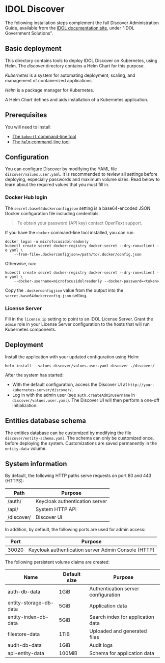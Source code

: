 # IDOL Discover

The following installation steps complement the full Discover Administration Guide, available from the [IDOL documentation site](https://www.microfocus.com/documentation/idol/), under "IDOL Government Solutions".

## Basic deployment

This directory contains tools to deploy IDOL Discover on Kubernetes, using Helm.  The _discover_ directory contains a
Helm Chart for this purpose.

_Kubernetes_ is a system for automating deployment, scaling, and management of containerized applications.

_Helm_ is a package manager for Kubernetes.

A Helm _Chart_ defines and aids installation of a Kubernetes application.

## Prerequisites

You will need to install:
* [The `kubectl` command-line tool](https://kubernetes.io/docs/tasks/tools/install-kubectl/)
* [The `helm` command-line tool](https://helm.sh/)

## Configuration

You can configure Discover by modifying the YAML file `discover/values.user.yaml`.  It is recommended to review all
settings before deploying, especially passwords and maximum volume sizes.  Read below to learn about the required values
that you must fill in.

### Docker Hub login

The `secret.base64dockerconfigjson` setting is a base64-encoded JSON Docker configuration file including credentials.

> To obtain your password (API key) contact OpenText support.

If you have the `docker` command-line tool installed, you can run:

```
docker login -u microfocusidolreadonly
kubectl create secret docker-registry docker-secret --dry-run=client -o yaml \
    --from-file=.dockerconfigjson=/path/to/.docker/config.json
```

Otherwise, run:

```
kubectl create secret docker-registry docker-secret --dry-run=client -o yaml \
    --docker-username=microfocusidolreadonly --docker-password=<token>
```

Copy the `.dockerconfigjson` value from the output into the `secret.base64dockerconfig.json` setting.

### License Server

Fill in the `license.ip` setting to point to an IDOL License Server.  Grant the `admin` role in your License Server
configuration to the hosts that will run Kubernetes components.

## Deployment

Install the application with your updated configuration using Helm:

```
helm install --values discover/values.user.yaml discover ./discover/
```

After the system has started:
* With the default configuration, access the Discover UI at `http://your-kubernetes-server/discover/`.
* Log in with the admin user (see `auth.createAdminUsername` in `discover/values.user.yaml`). The Discover UI will then
  perform a one-off initialization.

## Entities database schema

The entities database can be customized by modifying the file `discover/entity-schema.yaml`.  The schema can only be
customized once, before deploying the system.  Customizations are saved permanently in the `entity-data` volume.

## System information

By default, the following HTTP paths serve requests on port 80 and 443 (HTTPS):

| **Path**   | **Purpose**                    |
|------------|--------------------------------|
| /auth/     | Keycloak authentication server |
| /api/      | System HTTP API                |
| /discover/ | Discover UI                    |

In addition, by default, the following ports are used for admin access:

| **Port** | **Purpose**                                         |
|----------|-----------------------------------------------------|
| 30020    | Keycloak authentication server Admin Console (HTTP) |

The following persistent volume claims are created:

| **Name**               | **Default size** | **Purpose**                         |
|------------------------|------------------|-------------------------------------|
| auth-db-data           | 1GiB             | Authentication server configuration |
| entity-storage-db-data | 5GiB             | Application data                    |
| entity-index-db-data   | 5GiB             | Search index for application data   |
| filestore-data         | 1TiB             | Uploaded and generated files        |
| audit-db-data          | 1GiB             | Audit logs                          |
| api-entity-data        | 100MiB           | Schema for application data         |
